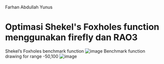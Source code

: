 Farhan Abdullah Yunus
# Optimasi Shekel's Foxholes function menggunakan firefly dan RAO3
Shekel’s Foxholes benchmark function
![image](https://github.com/user-attachments/assets/67446e75-e24d-46ae-b4cb-3f946b984914)
Benchmark function drawing for range -50,100
![image](https://github.com/user-attachments/assets/2e28f1a2-121d-41b4-a332-f19ba91bfd87)

